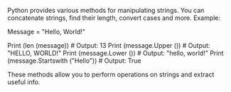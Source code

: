 
Python provides various methods for manipulating strings. You can concatenate strings, find their length, convert cases and more. Example:


Message = "Hello, World!"

Print (len (message))          # Output: 13
Print (message.Upper ())       # Output: "HELLO, WORLD!"
Print (message.Lower ())       # Output: "hello, world!"
Print (message.Startswith ("Hello"))  # Output: True



These methods allow you to perform operations on strings and extract useful info.